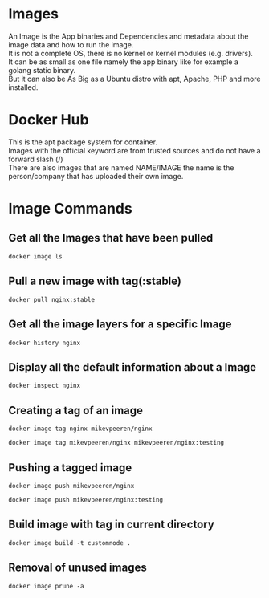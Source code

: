 # Images

An Image is the App binaries and Dependencies and metadata about the image data and how to run the image.  
It is not a complete OS, there is no kernel or kernel modules (e.g. drivers).  
It can be as small as one file namely the app binary like for example a golang static binary.  
But it can also be As Big as a Ubuntu distro with apt, Apache, PHP and more installed.

# Docker Hub

This is the apt package system for container.  
Images with the official keyword are from trusted sources and do not have a forward slash (/)  
There are also images that are named NAME/IMAGE the name is the person/company that has uploaded their own image.

# Image Commands

## Get all the Images that have been pulled

```
docker image ls
```

## Pull a new image with tag(:stable)

```
docker pull nginx:stable
```

## Get all the image layers for a specific Image

```
docker history nginx
```

## Display all the default information about a Image

```
docker inspect nginx
```

## Creating a tag of an image

```
docker image tag nginx mikevpeeren/nginx
```

```
docker image tag mikevpeeren/nginx mikevpeeren/nginx:testing
```

## Pushing a tagged image

```
docker image push mikevpeeren/nginx
```

```
docker image push mikevpeeren/nginx:testing
```

## Build image with tag in current directory

```
docker image build -t customnode .
```

## Removal of unused images

```
docker image prune -a
```